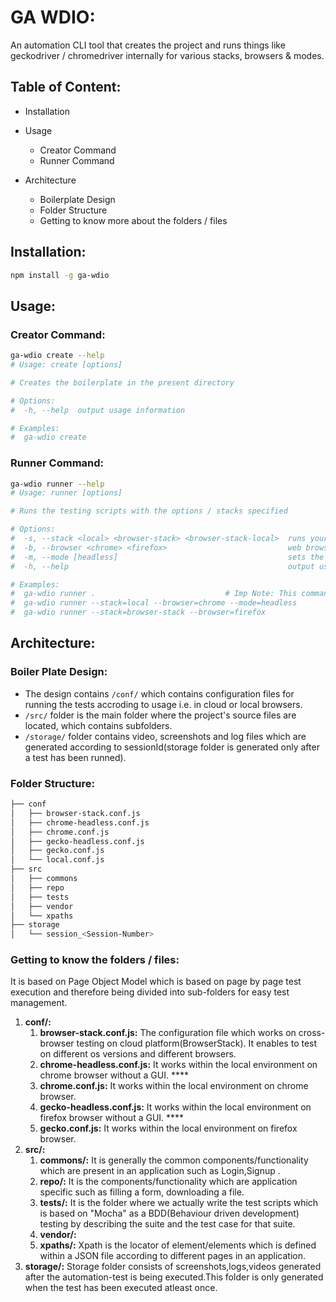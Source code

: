 # GA WDIO:

An automation CLI tool that creates the project and runs things like geckodriver / chromedriver internally for various stacks, browsers & modes.

## Table of Content:

- Installation

- Usage

	- Creator Command
	- Runner Command

- Architecture

	- Boilerplate Design
	- Folder Structure
	- Getting to know more about the folders / files

## Installation:

```sh
npm install -g ga-wdio
```

## Usage:

### Creator Command:

```sh
ga-wdio create --help
# Usage: create [options]

# Creates the boilerplate in the present directory

# Options:
#  -h, --help  output usage information

# Examples:
#  ga-wdio create
```

### Runner Command:

```sh
ga-wdio runner --help
# Usage: runner [options]

# Runs the testing scripts with the options / stacks specified

# Options:
#  -s, --stack <local> <browser-stack> <browser-stack-local>  runs your tests on the local system or browser-stack (default: "local")
#  -b, --browser <chrome> <firefox>                           web browser [chrome or firefox] (default: "chrome")
#  -m, --mode [headless]                                      sets the mode to the run web-browser, this feature is applicable only with local stack (default: "head")
#  -h, --help                                                 output usage information

# Examples:
#  ga-wdio runner . 							# Imp Note: This command will set all the default values
#  ga-wdio runner --stack=local --browser=chrome --mode=headless
#  ga-wdio runner --stack=browser-stack --browser=firefox
```

## Architecture:

### Boiler Plate Design:

- The design contains `/conf/` which contains  configuration files for running the tests accroding to usage i.e. in cloud or local browsers.
- `/src/` folder is the main folder where the project's source files are located, which contains subfolders.
- `/storage/` folder  contains video, screenshots and log files which are generated according to sessionId(storage folder is generated only after a test has been runned).

### Folder Structure:

```sh
├── conf
│   ├── browser-stack.conf.js
│   ├── chrome-headless.conf.js
│   ├── chrome.conf.js
│   ├── gecko-headless.conf.js
│   ├── gecko.conf.js
│   └── local.conf.js
├── src
│   ├── commons
│   ├── repo
│   ├── tests
│   ├── vendor
│   └── xpaths
├── storage
│   └── session_<Session-Number>
```

### Getting to know the folders / files:

It is based on Page Object Model which is based on page by page test execution and therefore being divided into sub-folders for easy test management.

1. **conf/:**
	1. **browser-stack.conf.js:** The configuration file which works on cross-browser testing on cloud platform(BrowserStack). It enables to test on different os versions and different browsers.
	2. **chrome-headless.conf.js:** It works within the local environment on chrome browser without a GUI. ****
	3. **chrome.conf.js:** It works within the local environment on chrome browser.
	4. **gecko-headless.conf.js:** It works within the local environment on firefox browser without a GUI. ****
	5. **gecko.conf.js:** It works within the local environment on firefox browser.
2. **src/:**
	1. **commons/:** It is generally the common components/functionality which are present in an application such as Login,Signup .
	2. **repo/:** It is the components/functionality which are application specific such as filling a form, downloading a file.
	3. **tests/:** It is the folder where we actually write the test scripts which is based on "Mocha" as a BDD(Behaviour driven development) testing by describing the suite and the test case for that suite.
	4. **vendor/:** 
	5. **xpaths/:** Xpath is the locator of element/elements which is defined within a JSON file according to different pages in an application.
3. **storage/:** Storage folder consists of screenshots,logs,videos generated after the automation-test is being executed.This folder is only generated when the test has been executed atleast once.

